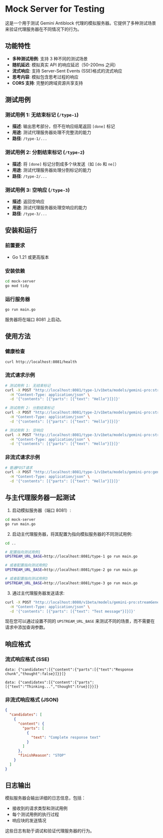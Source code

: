 # Mock Server for Testing

这是一个用于测试 Gemini Antiblock 代理的模拟服务器。它提供了多种测试场景来验证代理服务器在不同情况下的行为。

## 功能特性

- **多种测试用例**: 支持 3 种不同的测试场景
- **随机延迟**: 模拟真实 API 的响应延迟（50-200ms 之间）
- **流式响应**: 支持 Server-Sent Events (SSE)格式的流式响应
- **思考内容**: 模拟包含思考过程的响应
- **CORS 支持**: 完整的跨域资源共享支持

## 测试用例

### 测试用例 1: 无结束标记 (`/type-1`)

- **描述**: 输出思考部分，但不在响应结尾返回 `[done]` 标记
- **用途**: 测试代理服务器处理不完整流的能力
- **路径**: `/type-1/...`

### 测试用例 2: 分割结束标记 (`/type-2`)

- **描述**: 将 `[done]` 标记分割成多个块发送（如 `[do` 和 `ne]`）
- **用途**: 测试代理服务器处理分割标记的能力
- **路径**: `/type-2/...`

### 测试用例 3: 空响应 (`/type-3`)

- **描述**: 返回空响应
- **用途**: 测试代理服务器处理空响应的能力
- **路径**: `/type-3/...`

## 安装和运行

### 前置要求

- Go 1.21 或更高版本

### 安装依赖

```bash
cd mock-server
go mod tidy
```

### 运行服务器

```bash
go run main.go
```

服务器将在端口 8081 上启动。

## 使用方法

### 健康检查

```bash
curl http://localhost:8081/health
```

### 流式请求示例

```bash
# 测试用例 1: 无结束标记
curl -X POST "http://localhost:8081/type-1/v1beta/models/gemini-pro:streamGenerateContent" \
  -H "Content-Type: application/json" \
  -d '{"contents": [{"parts": [{"text": "Hello"}]}]}'

# 测试用例 2: 分割结束标记
curl -X POST "http://localhost:8081/type-2/v1beta/models/gemini-pro:streamGenerateContent" \
  -H "Content-Type: application/json" \
  -d '{"contents": [{"parts": [{"text": "Hello"}]}]}'

# 测试用例 3: 空响应
curl -X POST "http://localhost:8081/type-3/v1beta/models/gemini-pro:streamGenerateContent" \
  -H "Content-Type: application/json" \
  -d '{"contents": [{"parts": [{"text": "Hello"}]}]}'
```

### 非流式请求示例

```bash
# 普通POST请求
curl -X POST "http://localhost:8081/type-1/v1beta/models/gemini-pro:generateContent" \
  -H "Content-Type: application/json" \
  -d '{"contents": [{"parts": [{"text": "Hello"}]}]}'
```

## 与主代理服务器一起测试

1. 启动模拟服务器（端口 8081）:

```bash
cd mock-server
go run main.go
```

2. 启动主代理服务器，将其配置为指向模拟服务器的不同测试用例:

```bash
cd ..

# 配置指向测试用例1
UPSTREAM_URL_BASE=http://localhost:8081/type-1 go run main.go

# 或者配置指向测试用例2
UPSTREAM_URL_BASE=http://localhost:8081/type-2 go run main.go

# 或者配置指向测试用例3
UPSTREAM_URL_BASE=http://localhost:8081/type-3 go run main.go
```

3. 通过主代理服务器发送请求:

```bash
curl -X POST "http://localhost:8080/v1beta/models/gemini-pro:streamGenerateContent" \
  -H "Content-Type: application/json" \
  -d '{"contents": [{"parts": [{"text": "Test message"}]}]}'
```

现在您可以通过设置不同的 `UPSTREAM_URL_BASE` 来测试不同的场景，而不需要在请求中添加查询参数。

## 响应格式

### 流式响应格式 (SSE)

```
data: {"candidates":[{"content":{"parts":[{"text":"Response chunk","thought":false}]}}]}

data: {"candidates":[{"content":{"parts":[{"text":"Thinking...","thought":true}]}}]}
```

### 非流式响应格式 (JSON)

```json
{
  "candidates": [
    {
      "content": {
        "parts": [
          {
            "text": "Complete response text"
          }
        ]
      },
      "finishReason": "STOP"
    }
  ]
}
```

## 日志输出

模拟服务器会输出详细的日志信息，包括：

- 接收到的请求类型和测试用例
- 每个测试用例的执行过程
- 响应块的发送情况

这些日志有助于调试和验证代理服务器的行为。

